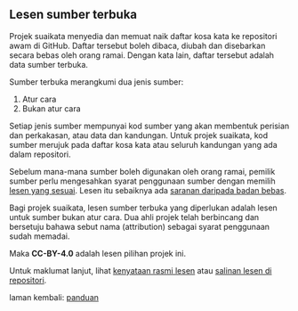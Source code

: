 ---
---

## Lesen sumber terbuka

Projek suaikata menyedia dan memuat naik daftar kosa kata
ke repositori awam di GitHub. Daftar tersebut boleh dibaca,
diubah dan disebarkan secara bebas oleh orang ramai. Dengan
kata lain, daftar tersebut adalah data sumber terbuka.

Sumber terbuka merangkumi dua jenis sumber:

1. Atur cara
2. Bukan atur cara

Setiap jenis sumber mempunyai kod sumber yang akan membentuk
perisian dan perkakasan, atau data dan kandungan. Untuk
projek suaikata, kod sumber merujuk pada daftar kosa kata
atau seluruh kandungan yang ada dalam repositori.

Sebelum mana-mana sumber boleh digunakan oleh orang ramai,
pemilik sumber perlu mengesahkan syarat penggunaan sumber
dengan memilih [lesen yang sesuai][a]. Lesen itu sebaiknya
ada [saranan daripada badan bebas][b].

Bagi projek suaikata, lesen sumber terbuka yang diperlukan
adalah lesen untuk sumber bukan atur cara. Dua ahli projek
telah berbincang dan bersetuju bahawa sebut nama
(attribution) sebagai syarat penggunaan sudah memadai.

Maka **CC-BY-4.0** adalah lesen pilihan projek ini.

Untuk maklumat lanjut, lihat [kenyataan rasmi lesen][c]
atau [salinan lesen di repositori][d].

laman kembali: [panduan][0]

  [0]: ../index.md
  [a]: https://choosealicense.com/
  [b]: https://opendefinition.org/licenses/
  [c]: https://creativecommons.org/licenses/by/4.0/
  [d]: https://github.com/kmubiin/suaikata/blob/master/LICENSE
